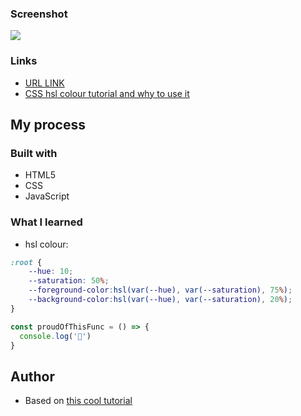 ### Screenshot

![](./screenshot.jpg)



### Links


- [URL LINK](https://your-live-site-url.com)
- [CSS hsl colour tutorial and why to use it](https://www.youtube.com/watch?v=EJtmfkKulNA)

## My process

### Built with

- HTML5
- CSS
- JavaScript


### What I learned

- hsl colour:
```css
:root {
    --hue: 10;
    --saturation: 50%;
    --foreground-color:hsl(var(--hue), var(--saturation), 75%);
    --background-color:hsl(var(--hue), var(--saturation), 20%);
}
```
```js
const proudOfThisFunc = () => {
  console.log('🎉')
}
```
## Author

- Based on [this cool tutorial](https://www.youtube.com/watch?v=PeY6lXPrPaA)
